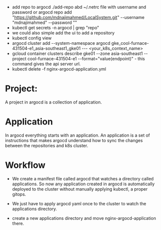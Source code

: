 - add repo to argocd
./add-repo abd ~/.netrc file with username and password or 
argocd repo add "https://github.com/mdnajimahmed/LocalSystem.git" --username "mdnajimahmed" --password  ""
- kubectl get secrets -n argocd | grep "repo"
- we could also simple add the ui to add a repository
- kubectl config view
- argocd cluster add --system-namespace argocd gke_cool-furnace-431504-e1_asia-southeast1_gke01  --- <your_k8s_context_name>
- gcloud container clusters describe gke01 --zone asia-southeast1  --project cool-furnace-431504-e1 --format="value(endpoint)" - this command gives the api server url.
- kubectl delete -f nginx-argocd-application.yml


# Project:
A project in argocd is a collection of application.

# Application
In argocd everything starts with an application. An application is a set of instructions that makes argocd understand how to sync the changes between the repositories and k8s cluster.

# Workflow
- We create a manifest file called argocd that watches a directory called applications. So now any application created in argocd is automatically deployed to the cluster without manually applying kubectl, a proper gitops. 
- We just have to apply argocd yaml once to the cluster to watch the applications directory.

- create a new applications directory and move nginx-argocd-application there.
